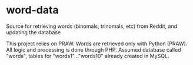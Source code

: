 # word-data
Source for retrieving words (binomals, trinomals, etc) from Reddit, and updating the database

This project relies on PRAW.
Words are retrieved only with Python (PRAW). All logic and processing is done through PHP.
Assumed database called "words", tables for "words1"..."words10" already created in MySQL.
